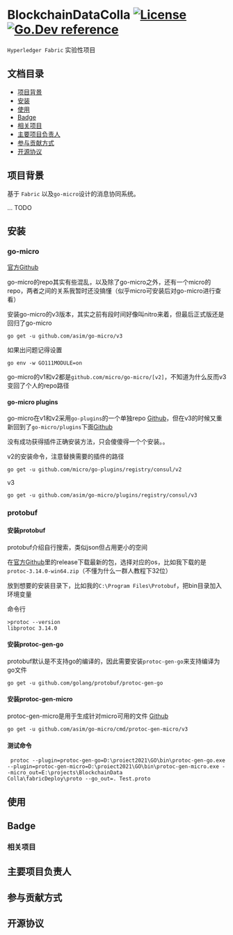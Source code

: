 # BlockchainDataColla [![License](https://img.shields.io/:license-apache-blue.svg)](https://opensource.org/licenses/Apache-2.0) [![Go.Dev reference](https://img.shields.io/badge/go.dev-reference-007d9c?logo=go&logoColor=white&style=flat-square)](https://pkg.go.dev/go-micro.dev/v4?tab=doc)

`Hyperledger Fabric` 实验性项目

## 文档目录

- [项目背景](#项目背景)
- [安装](#安装)
- [使用](#使用)
- [Badge](#Badge)
- [相关项目](#相关项目)
- [主要项目负责人](#主要项目负责人)
- [参与贡献方式](#参与贡献方式)
- [开源协议](#开源协议)

## 项目背景

基于 `Fabric` 以及`go-micro`设计的消息协同系统。

… TODO 



## 安装

### go-micro

[官方Github](https://github.com/asim/go-micro)

go-micro的repo其实有些混乱，以及除了go-micro之外，还有一个micro的repo，两者之间的关系我暂时还没搞懂（似乎micro可安装后对go-micro进行查看）

安装go-micro的v3版本，其实之前有段时间好像叫nitro来着，但最后正式版还是回归了go-micro

```
go get -u github.com/asim/go-micro/v3
```

如果出问题记得设置

```
go env -w GO111MODULE=on
```

go-micro的v1和v2都是`github.com/micro/go-micro/[v2]`，不知道为什么反而v3变回了个人的repo路径

#### go-micro plugins

go-micro在v1和v2采用`go-plugins`的一个单独repo [Github](https://github.com/microhq/go-plugins)，但在v3的时候又重新回到了`go-micro/plugins`下面[Github](https://github.com/asim/go-micro/tree/master/plugins)

没有成功获得插件正确安装方法，只会傻傻得一个个安装。。

v2的安装命令，注意替换需要的插件的路径

```
go get -u github.com/micro/go-plugins/registry/consul/v2
```

v3

```
go get -u github.com/asim/go-micro/plugins/registry/consul/v3
```

### protobuf

#### 安装protobuf

protobuf介绍自行搜索，类似json但占用更小的空间

在[官方Github](https://github.com/protocolbuffers/protobuf)里的release下载最新的包，选择对应的os，比如我下载的是`protoc-3.14.0-win64.zip`（不懂为什么一群人教程下32位）

放到想要的安装目录下，比如我的`C:\Program Files\Protobuf`，把bin目录加入环境变量

命令行

```
>protoc --version
libprotoc 3.14.0
```

#### 安装protoc-gen-go

protobuf默认是不支持go的编译的，因此需要安装`protoc-gen-go`来支持编译为go文件

```
go get -u github.com/golang/protobuf/protoc-gen-go
```

#### 安装protoc-gen-micro

protoc-gen-micro是用于生成针对micro可用的文件 [Github](https://github.com/asim/go-micro/tree/master/cmd/protoc-gen-micro)

```
go get -u github.com/asim/go-micro/cmd/protoc-gen-micro/v3
```

#### 测试命令

```
 protoc --plugin=protoc-gen-go=D:\proiect2021\GO\bin\protoc-gen-go.exe --plugin=protoc-gen-micro=D:\proiect2021\GO\bin\protoc-gen-micro.exe --micro_out=E:\projects\BlockchainData
Colla\fabricDeploy\proto --go_out=. Test.proto
```



## 使用



## Badge



### 相关项目



## 主要项目负责人



## 参与贡献方式



## 开源协议



